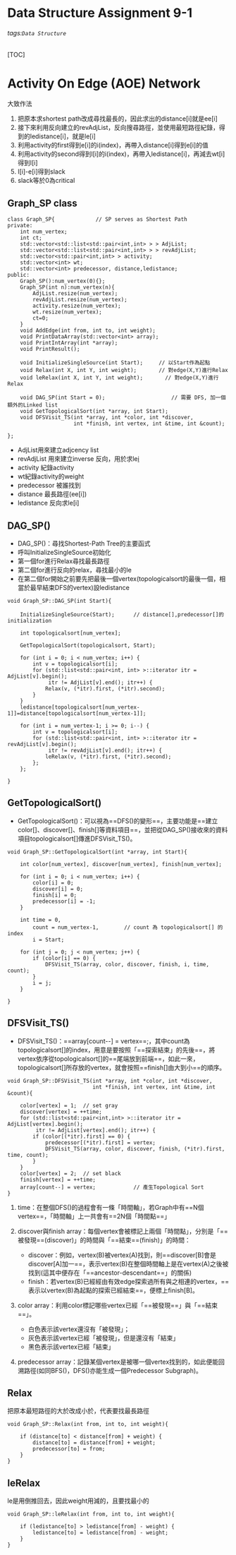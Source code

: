 Data Structure Assignment 9-1
===
###### tags:`Data Structure`
[TOC]

# Activity On Edge (AOE) Network
大致作法
1. 把原本求shortest path改成尋找最長的，因此求出的distance[i]就是ee[i]
2. 接下來利用反向建立的revAdjList，反向搜尋路徑，並使用最短路徑紀錄，得到的ledistance[i]，就是le[i]
3. 利用activity的first得到e[i]的i(index)，再帶入distance[i]得到e[i]的值
4. 利用activity的second得到l[i]的i(index)，再帶入ledistance[i]，再減去wt[i]得到l[i]
5. l[i]-e[i]得到slack
6. slack等於0為critical

## Graph_SP class
```cpp=
class Graph_SP{             // SP serves as Shortest Path
private:
    int num_vertex;
	int ct;
    std::vector<std::list<std::pair<int,int> > > AdjList;
    std::vector<std::list<std::pair<int,int> > > revAdjList;
    std::vector<std::pair<int,int> > activity;
    std::vector<int> wt;
    std::vector<int> predecessor, distance,ledistance;
public:
    Graph_SP():num_vertex(0){};
    Graph_SP(int n):num_vertex(n){
        AdjList.resize(num_vertex);
        revAdjList.resize(num_vertex);
        activity.resize(num_vertex);
        wt.resize(num_vertex);
		ct=0;
    }
    void AddEdge(int from, int to, int weight);
    void PrintDataArray(std::vector<int> array);
    void PrintIntArray(int *array);
    void PrintResult();

    void InitializeSingleSource(int Start);     // 以Start作為起點
    void Relax(int X, int Y, int weight);       // 對edge(X,Y)進行Relax
    void leRelax(int X, int Y, int weight);       // 對edge(X,Y)進行Relax

    void DAG_SP(int Start = 0);                     // 需要 DFS, 加一個額外的Linked list
    void GetTopologicalSort(int *array, int Start);
    void DFSVisit_TS(int *array, int *color, int *discover, 
                     int *finish, int vertex, int &time, int &count);

};
```
- AdjList用來建立adjcency list
- revAdjList 用來建立inverse 反向，用於求le[i](ledistance)
- activity 紀錄activity
- wt紀錄activity的weight
- predecessor 被誰找到
- distance 最長路徑(ee[i])
- ledistance 反向求le[i]

## DAG_SP()
- DAG_SP()：尋找Shortest-Path Tree的主要函式
- 呼叫InitializeSingleSource初始化
- 第一個for進行Relax尋找最長路徑
- 第二個for進行反向的relax，尋找最小的le
- 在第二個for開始之前要先把最後一個vertex(topologicalsort的最後一個，相當於最早結束DFS的vertex)設ledistance
```cpp=
void Graph_SP::DAG_SP(int Start){

    InitializeSingleSource(Start);      // distance[],predecessor[]的initialization

    int topologicalsort[num_vertex];

    GetTopologicalSort(topologicalsort, Start);

    for (int i = 0; i < num_vertex; i++) {
        int v = topologicalsort[i];
        for (std::list<std::pair<int, int> >::iterator itr = AdjList[v].begin();
             itr != AdjList[v].end(); itr++) {
            Relax(v, (*itr).first, (*itr).second);
        }
    }
	ledistance[topologicalsort[num_vertex-1]]=distance[topologicalsort[num_vertex-1]];

    for (int i = num_vertex-1; i >= 0; i--) {
        int v = topologicalsort[i];
        for (std::list<std::pair<int, int> >::iterator itr = revAdjList[v].begin();
             itr != revAdjList[v].end(); itr++) {
            leRelax(v, (*itr).first, (*itr).second);
        };
    };

}
```


## GetTopologicalSort()
- GetTopologicalSort()：可以視為==DFS()的變形==，主要功能是==建立color[]、discover[]、finish[]等資料項目==，並把從DAG_SP()接收來的資料項目topologicalsort[]傳進DFSVisit_TS()。

```cpp=
void Graph_SP::GetTopologicalSort(int *array, int Start){

    int color[num_vertex], discover[num_vertex], finish[num_vertex];

    for (int i = 0; i < num_vertex; i++) {
        color[i] = 0;
        discover[i] = 0;
        finish[i] = 0;
        predecessor[i] = -1;
    }

    int time = 0,
        count = num_vertex-1,        // count 為 topologicalsort[] 的 index
        i = Start;

    for (int j = 0; j < num_vertex; j++) {
        if (color[i] == 0) {
            DFSVisit_TS(array, color, discover, finish, i, time, count);
        }
        i = j;
    }

}
```

## DFSVisit_TS()
- DFSVisit_TS()：==array[count--] = vertex==;，其中count為topologicalsort[]的index，用意是要按照「==探索結束」的先後==，將vertex依序從topologicalsort[]的==尾端放到前端==，如此一來，topologicalsort[]所存放的vertex，就會按照==finish[]由大到小==的順序。

```cpp=
void Graph_SP::DFSVisit_TS(int *array, int *color, int *discover, 
                           int *finish, int vertex, int &time, int &count){

    color[vertex] = 1;  // set gray
    discover[vertex] = ++time;
    for (std::list<std::pair<int,int> >::iterator itr = AdjList[vertex].begin(); 
         itr != AdjList[vertex].end(); itr++) {
        if (color[(*itr).first] == 0) {
            predecessor[(*itr).first] = vertex;
            DFSVisit_TS(array, color, discover, finish, (*itr).first, time, count);
        }
    }
    color[vertex] = 2;  // set black
    finish[vertex] = ++time;
    array[count--] = vertex;            // 產生Topological Sort
}
```
1. time：在整個DFS()的過程會有一條「時間軸」，若Graph中有==N個vertex==，「時間軸」上一共會有==2N個「時間點==」
2. discover與finish array：每個vertex會被標記上兩個「時間點」，分別是「==被發現==(discover)」的時間與「==結束==(finish)」的時間：
    - discover：例如，vertex(B)被vertex(A)找到，則==discover[B]會是discover[A]加一==，表示vertex(B)在整個時間軸上是在vertex(A)之後被找到(這其中便存在「==ancestor-descendant==」的關係)
    - finish：若vertex(B)已經經由有效edge探索過所有與之相連的vertex，==表示以vertex(B)為起點的探索已經結束==，便標上finish[B]。

3. color array：利用color標記哪些vertex已經「==被發現==」與「==結束==」。
    - 白色表示該vertex還沒有「被發現」；
    - 灰色表示該vertex已經「被發現」，但是還沒有「結束」
    - 黑色表示該vertex已經「結束」

4. predecessor array：記錄某個vertex是被哪一個vertex找到的，如此便能回溯路徑(如同BFS()，DFS()亦能生成一個Predecessor Subgraph)。


## Relax
把原本最短路徑的大於改成小於，代表要找最長路徑
```cpp=
void Graph_SP::Relax(int from, int to, int weight){

    if (distance[to] < distance[from] + weight) {
        distance[to] = distance[from] + weight;
        predecessor[to] = from;
    }
}
```
## leRelax
le是用倒推回去，因此weight用減的，且要找最小的
```cpp=
void Graph_SP::leRelax(int from, int to, int weight){

    if (ledistance[to] > ledistance[from] - weight) {
        ledistance[to] = ledistance[from] - weight;
    }
}
```